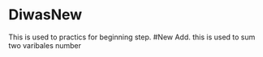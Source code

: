 # DiwasNew
This is used to practics for beginning step.
#New Add.
this is used to sum two varibales number

